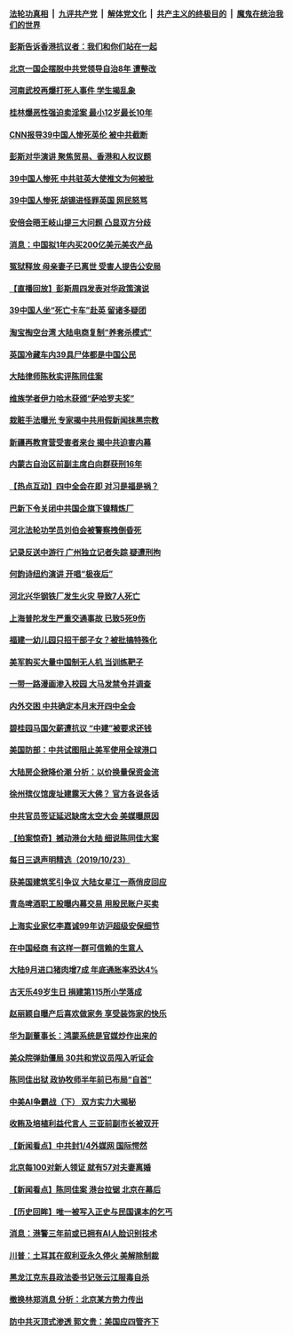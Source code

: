 ####  [法轮功真相](../../../../basic/blob/master/README.md?t=10241939) &nbsp;|&nbsp; [九评共产党](../../../../9ping.md/blob/master/README.md?t=10241939) &nbsp;|&nbsp; [解体党文化](../../../../jtdwh.md/blob/master/README.md?t=10241939)  &nbsp;|&nbsp; [共产主义的终极目的](../../../../gczydzjmd.md/blob/master/README.md?t=10241939) &nbsp;|&nbsp; [魔鬼在统治我们的世界](../../../../mgztzwmdsj.md/blob/master/README.md?t=10241939) 

#### [彭斯告诉香港抗议者：我们和你们站在一起](../pages/nsc413/n11610130.md?t=10241939) 

#### [北京一国企摆脱中共党领导自治8年 遭整改](../pages/nsc413/n11609998.md?t=10241939) 

#### [河南武校再爆打死人事件 学生揭乱象](../pages/nsc413/n11610045.md?t=10241939) 

#### [桂林爆恶性强迫卖淫案 最小12岁最长10年](../pages/nsc413/n11609905.md?t=10241939) 

#### [CNN报导39中国人惨死英伦 被中共截断](../pages/nsc413/n11609987.md?t=10241939) 

#### [彭斯对华演讲 聚焦贸易、香港和人权议题](../pages/nsc413/n11609665.md?t=10241939) 

#### [39中国人惨死 中共驻英大使推文为何被批](../pages/nsc413/n11609933.md?t=10241939) 

#### [39中国人惨死 胡锡进怪罪英国 网民怒骂](../pages/nsc413/n11609863.md?t=10241939) 

#### [安倍会晤王岐山提三大问题 凸显双方分歧](../pages/nsc413/n11609719.md?t=10241939) 

#### [消息：中国拟1年内买200亿美元美农产品](../pages/nsc413/n11609650.md?t=10241939) 

#### [冤狱释放 母亲妻子已离世 受害人提告公安局](../pages/nsc413/n11609717.md?t=10241939) 

#### [【直播回放】彭斯周四发表对华政策演说](../pages/nsc413/n11602959.md?t=10241939) 

#### [39中国人坐“死亡卡车”赴英 留诸多疑团](../pages/nsc413/n11609715.md?t=10241939) 

#### [淘宝掏空台湾 大陆电商复制“养套杀模式”](../pages/nsc413/n11609226.md?t=10241939) 

#### [英国冷藏车内39具尸体都是中国公民](../pages/nsc413/n11609247.md?t=10241939) 

#### [大陆律师陈秋实评陈同佳案](../pages/nsc413/n11609432.md?t=10241939) 

#### [维族学者伊力哈木获颁“萨哈罗夫奖”](../pages/nsc413/n11609706.md?t=10241939) 

#### [栽赃手法曝光 专家揭中共用假新闻抹黑宗教](../pages/nsc413/n11609373.md?t=10241939) 

#### [新疆再教育营受害者来台 揭中共迫害内幕](../pages/nsc413/n11609299.md?t=10241939) 

#### [内蒙古自治区前副主席白向群获刑16年](../pages/nsc413/n11609382.md?t=10241939) 

#### [【热点互动】四中全会在即 对习是福是祸？](../pages/nsc413/n11609714.md?t=10241939) 

#### [巴新下令关闭中共国企旗下镍精炼厂](../pages/nsc413/n11609534.md?t=10241939) 

#### [河北法轮功学员刘伯会被警察拽倒昏死](../pages/nsc413/n11609275.md?t=10241939) 

#### [记录反送中游行 广州独立记者失踪 疑遭刑拘](../pages/nsc413/n11609255.md?t=10241939) 


#### [何韵诗纽约演讲  开唱“极夜后”](../pages/nsc413/n11608574.md?t=10241939) 

#### [河北兴华钢铁厂发生火灾 导致7人死亡](../pages/nsc413/n11609061.md?t=10241939) 

#### [上海普陀发生严重交通事故 已致5死9伤](../pages/nsc413/n11609128.md?t=10241939) 

#### [福建一幼儿园只招干部子女？被批搞特殊化](../pages/nsc413/n11598939.md?t=10241939) 

#### [美军购买大量中国制无人机 当训练靶子](../pages/nsc413/n11609019.md?t=10241939) 

#### [一带一路漫画渗入校园 大马发禁令并调查](../pages/nsc413/n11608667.md?t=10241939) 

#### [内外交困 中共确定本月末开四中全会](../pages/nsc413/n11608742.md?t=10241939) 

#### [碧桂园马国欠薪遭抗议 “中建”被要求还钱](../pages/nsc413/n11608622.md?t=10241939) 

#### [美国防部：中共试图阻止美军使用全球港口](../pages/nsc413/n11608740.md?t=10241939) 

#### [大陆房企掀降价潮 分析：以价换量保资金流](../pages/nsc413/n11608189.md?t=10241939) 

#### [徐州殡仪馆废址建露天大佛？ 官方各说各话](../pages/nsc413/n11608288.md?t=10241939) 

#### [中共官员签证延迟缺席太空大会 美媒曝原因](../pages/nsc413/n11608306.md?t=10241939) 

#### [【拍案惊奇】撼动港台大陆 细说陈同佳大案](../pages/nsc413/n11608251.md?t=10241939) 

#### [每日三退声明精选（2019/10/23）](../pages/nsc413/n11608376.md?t=10241939) 

#### [获美国建筑奖引争议 大陆女星江一燕俏皮回应](../pages/nsc413/n11607435.md?t=10241939) 

#### [青岛啤酒职工股曝内幕交易 用股民账户买卖](../pages/nsc413/n11605855.md?t=10241939) 

#### [上海实业家忆李嘉诚99年访沪超级安保细节](../pages/nsc413/n11608002.md?t=10241939) 

#### [在中国经商 有这样一群可信赖的生意人](../pages/nsc413/n11582447.md?t=10241939) 

#### [大陆9月进口猪肉增7成 年底通胀率恐达4%](../pages/nsc413/n11608010.md?t=10241939) 

#### [古天乐49岁生日 捐建第115所小学落成](../pages/nsc413/n11607703.md?t=10241939) 

#### [赵丽颖自曝产后喜欢做家务 享受装饰家的快乐](../pages/nsc413/n11607896.md?t=10241939) 

#### [华为副董事长：鸿蒙系统是官媒炒作出来的](../pages/nsc413/n11607886.md?t=10241939) 

#### [美众院弹劾僵局 30共和党议员闯入听证会](../pages/nsc413/n11607746.md?t=10241939) 

#### [陈同佳出狱 政协牧师半年前已布局“自首”](../pages/nsc413/n11607928.md?t=10241939) 

#### [中美AI争霸战（下） 双方实力大揭秘](../pages/nsc413/n11596204.md?t=10241939) 

#### [收贿及培植利益代言人 三亚前副市长被双开](../pages/nsc413/n11607861.md?t=10241939) 

#### [【新闻看点】中共封1/4外媒网 国际愕然](../pages/nsc413/n11607690.md?t=10241939) 

#### [北京每100对新人领证 就有57对夫妻离婚](../pages/nsc413/n11607895.md?t=10241939) 

#### [【新闻看点】陈同佳案 港台拉锯 北京在幕后](../pages/nsc413/n11607481.md?t=10241939) 

#### [【历史回眸】唯一被写入正史与民国课本的乞丐](../pages/nsc413/n11596909.md?t=10241939) 

#### [消息：港警三年前或已拥有AI人脸识别技术](../pages/nsc413/n11607739.md?t=10241939) 

#### [川普：土耳其在叙利亚永久停火 美解除制裁](../pages/nsc413/n11607416.md?t=10241939) 

#### [黑龙江克东县政法委书记张云江服毒自杀](../pages/nsc413/n11607520.md?t=10241939) 

#### [撤换林郑消息 分析：北京某方势力传出](../pages/nsc413/n11607718.md?t=10241939) 

#### [防中共灭顶式渗透 郭文贵：美国应四管齐下](../pages/nsc413/n11607221.md?t=10241939) 

